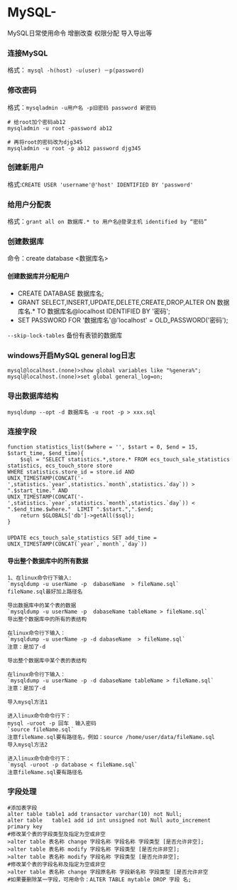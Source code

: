 # MySQL-
MySQL日常使用命令  增删改查 权限分配 导入导出等

### 连接MySQL
格式： `mysql -h(host) -u(user) －p(password)`

### 修改密码
格式：`mysqladmin -u用户名 -p旧密码 password 新密码`
```shell
# 给root加个密码ab12
mysqladmin -u root -password ab12

# 再将root的密码改为djg345
mysqladmin -u root -p ab12 password djg345
```
### 创建新用户
格式:`CREATE USER 'username'@'host' IDENTIFIED BY 'password'`
### 给用户分配表
格式：`grant all on 数据库.* to 用户名@登录主机 identified by “密码”`

### 创建数据库
命令：create database <数据库名>
#### 创建数据库并分配用户
 - CREATE DATABASE 数据库名;
 - GRANT SELECT,INSERT,UPDATE,DELETE,CREATE,DROP,ALTER ON 数据库名.* TO 数据库名@localhost IDENTIFIED BY '密码';
 - SET PASSWORD FOR '数据库名'@'localhost' = OLD_PASSWORD('密码');
 
`--skip-lock-tables` 备份有表锁的数据库

### windows开启MySQL general log日志
```shell
mysql@localhost.(none)>show global variables like "%genera%";
mysql@localhost.(none)>set global general_log=on;
```
### 导出数据库结构
```shell
mysqldump --opt -d 数据库名 -u root -p > xxx.sql
```

### 连接字段
```
function statistics_list($where = '', $start = 0, $end = 15, $start_time, $end_time){
    $sql = "SELECT statistics.*,store.* FROM ecs_touch_sale_statistics statistics, ecs_touch_store store 
WHERE statistics.store_id = store.id AND 
UNIX_TIMESTAMP(CONCAT('-',statistics.`year`,statistics.`month`,statistics.`day`)) > ".$start_time." AND 
UNIX_TIMESTAMP(CONCAT('-',statistics.`year`,statistics.`month`,statistics.`day`)) < ".$end_time.$where."  LIMIT ".$start.",".$end;
    return $GLOBALS['db']->getAll($sql);
}
```
### 
```
UPDATE ecs_touch_sale_statistics SET add_time = UNIX_TIMESTAMP(CONCAT(`year`,`month`,`day`))
```

#### 导出整个数据库中的所有数据
```mysql
1、在linux命令行下输入:
`mysqldump -u userName -p  dabaseName  > fileName.sql`
fileName.sql最好加上路径名

导出数据库中的某个表的数据
`mysqldump -u userName -p  dabaseName tableName > fileName.sql`
导出整个数据库中的所有的表结构

在linux命令行下输入：
`mysqldump -u userName -p -d dabaseName  > fileName.sql`
注意：是加了-d 

导出整个数据库中某个表的表结构

在linux命令行下输入：
`mysqldump -u userName -p -d dabaseName tableName > fileName.sql`
注意：是加了-d

导入mysql方法1

进入linux命令命令行下：
mysql -uroot -p 回车  输入密码
`source fileName.sql`
注意fileName.sql要有路径名，例如：source /home/user/data/fileName.sql
导入mysql方法2

进入linux命令命令行下：
`mysql -uroot -p database < fileName.sql`
注意fileName.sql要有路径名
```

### 字段处理
```mysql
#添加表字段
alter table table1 add transactor varchar(10) not Null;
alter table   table1 add id int unsigned not Null auto_increment primary key
#修改某个表的字段类型及指定为空或非空
>alter table 表名称 change 字段名称 字段名称 字段类型 [是否允许非空];
>alter table 表名称 modify 字段名称 字段类型 [是否允许非空];
>alter table 表名称 modify 字段名称 字段类型 [是否允许非空];
#修改某个表的字段名称及指定为空或非空
>alter table 表名称 change 字段原名称 字段新名称 字段类型 [是否允许非空
#如果要删除某一字段，可用命令：ALTER TABLE mytable DROP 字段 名;
```
